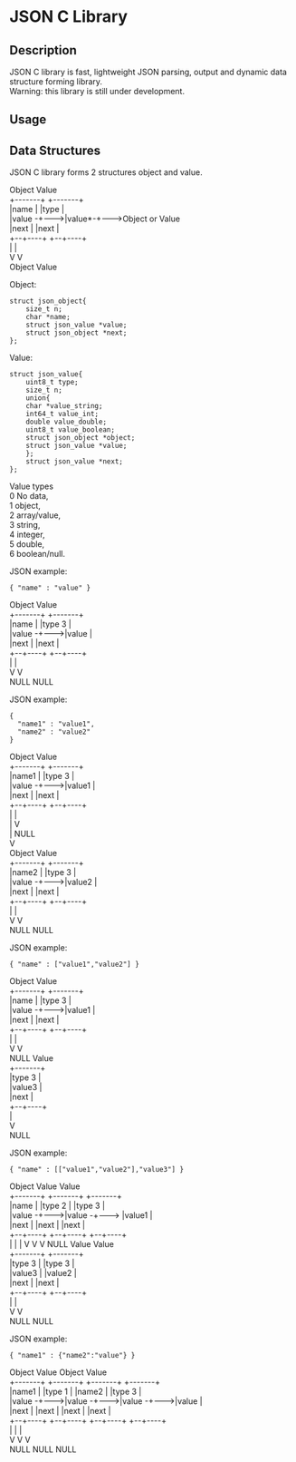 # JSON C Library

## Description

JSON C library is fast, lightweight JSON parsing, output and dynamic data structure forming library.  
Warning: this library is still under development.

## Usage



## Data Structures

JSON C library forms 2 structures object and value.  

Object       Value  
+-------+    +-------+  
|name   |    |type   |  
|value -+--->|value*-+--->Object or Value  
|next   |    |next   |  
+--+----+    +--+----+  
   |            |  
   V            V  
Object        Value  

Object:  
```
struct json_object{
    size_t n;
    char *name;
    struct json_value *value;
    struct json_object *next;
};
```
Value:  
```
struct json_value{
    uint8_t type;
    size_t n;
    union{
	char *value_string;
	int64_t value_int;
	double value_double;
	uint8_t value_boolean;
	struct json_object *object;
	struct json_value *value;
    };
    struct json_value *next;
};
```

Value types  
0 No data,  
1 object,  
2 array/value,  
3 string,  
4 integer,  
5 double,  
6 boolean/null.  


JSON example:  
```
{ "name" : "value" }
```
Object       Value  
+-------+    +-------+  
|name   |    |type 3 |  
|value -+--->|value  |  
|next   |    |next   |  
+--+----+    +--+----+  
   |            |  
   V            V  
  NULL         NULL  


JSON example:  
```
{
  "name1" : "value1",
  "name2" : "value2"
}
```
Object       Value  
+-------+    +-------+  
|name1  |    |type 3 |  
|value -+--->|value1 |  
|next   |    |next   |  
+--+----+    +--+----+  
   |            |  
   |            V  
   |           NULL  
   V  
Object       Value  
+-------+    +-------+  
|name2  |    |type 3 |  
|value -+--->|value2 |  
|next   |    |next   |  
+--+----+    +--+----+  
   |            |  
   V            V  
  NULL         NULL  


JSON example:  
```
{ "name" : ["value1","value2"] }
```
Object       Value  
+-------+    +-------+  
|name   |    |type 3 |  
|value -+--->|value1 |  
|next   |    |next   |  
+--+----+    +--+----+  
   |            |  
   V            V  
  NULL       Value  
             +-------+  
             |type 3 |  
             |value3 |  
             |next   |  
             +--+----+  
                |  
                V  
              NULL  


JSON example:  
```
{ "name" : [["value1","value2"],"value3"] }
```
Object       Value         Value  
+-------+    +-------+     +-------+  
|name   |    |type 2 |     |type 3 |  
|value -+--->|value -+---> |value1 |  
|next   |    |next   |     |next   |  
+--+----+    +--+----+     +--+----+  
   |            |             |
   V            V             V
  NULL       Value        Value  
             +-------+    +-------+  
             |type 3 |    |type 3 |  
             |value3 |    |value2 |  
             |next   |    |next   |  
             +--+----+    +--+----+  
                |            |  
                V            V  
               NULL         NULL  


JSON example:  
```
{ "name1" : {"name2":"value"} }
```
Object       Value        Object       Value  
+-------+    +-------+    +-------+    +-------+  
|name1  |    |type 1 |    |name2  |    |type 3 |  
|value -+--->|value -+--->|value -+--->|value  |  
|next   |    |next   |    |next   |    |next   |  
+--+----+    +--+----+    +--+----+    +--+----+  
   |            |            |  
   V            V            V  
  NULL         NULL         NULL  

